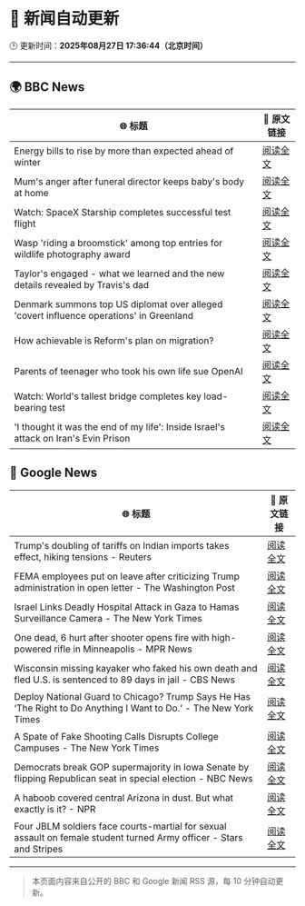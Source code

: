 # 🧠 新闻自动更新

🕒 更新时间：**2025年08月27日 17:36:44（北京时间）**

---

## 🌍 BBC News

| 🌐 标题 | 🔗 原文链接 |
|--------|-------------|
| Energy bills to rise by more than expected ahead of winter | [阅读全文](https://www.bbc.com/news/articles/c78zgz7j576o?at_medium=RSS&at_campaign=rss) |
| Mum's anger after funeral director keeps baby's body at home | [阅读全文](https://www.bbc.com/news/articles/c4gjr0ylenzo?at_medium=RSS&at_campaign=rss) |
| Watch: SpaceX Starship completes successful test flight | [阅读全文](https://www.bbc.com/news/videos/cd0dxg4kxg1o?at_medium=RSS&at_campaign=rss) |
| Wasp 'riding a broomstick' among top entries for wildlife photography award | [阅读全文](https://www.bbc.com/news/articles/c70r7plrdndo?at_medium=RSS&at_campaign=rss) |
| Taylor's engaged - what we learned and the new details revealed by Travis's dad | [阅读全文](https://www.bbc.com/news/articles/c4gzdpk3xwjo?at_medium=RSS&at_campaign=rss) |
| Denmark summons top US diplomat over alleged 'covert influence operations' in Greenland | [阅读全文](https://www.bbc.com/news/articles/c0j9l08902eo?at_medium=RSS&at_campaign=rss) |
| How achievable is Reform's plan on migration? | [阅读全文](https://www.bbc.com/news/articles/cx29l0wqlgeo?at_medium=RSS&at_campaign=rss) |
| Parents of teenager who took his own life sue OpenAI | [阅读全文](https://www.bbc.com/news/articles/cgerwp7rdlvo?at_medium=RSS&at_campaign=rss) |
| Watch: World's tallest bridge completes key load-bearing test | [阅读全文](https://www.bbc.com/news/videos/c5y3rrvl3r2o?at_medium=RSS&at_campaign=rss) |
| 'I thought it was the end of my life': Inside Israel's attack on Iran's Evin Prison | [阅读全文](https://www.bbc.com/news/articles/czd0e23j9q8o?at_medium=RSS&at_campaign=rss) |

## 📰 Google News

| 🌐 标题 | 🔗 原文链接 |
|--------|-------------|
| Trump's doubling of tariffs on Indian imports takes effect, hiking tensions - Reuters | [阅读全文](https://news.google.com/rss/articles/CBMitgFBVV95cUxOeVpvMkc0dHYtY1ZSZzBZd1NwSXNFQ1VfbGJHeURVenZBOGhQZkVxU0tFREZVQlZ4NXA2TnhNVF8xZU1GMTJmOXN6RDBOaVpPRjZ4NHhhX3BNM25nVWktTkl3U2YzUl9DUzdXWld5TnBJRWQ0Vk9PZ0IwdTRpZ2tEQ0xvd0VKMnI1UWhsOTl6SzJBUHFCcmdzSmdKS2Q0Tk9CWnAzWXlFdnVPZzc1T3dkQzlnQWUtZw?oc=5) |
| FEMA employees put on leave after criticizing Trump administration in open letter - The Washington Post | [阅读全文](https://news.google.com/rss/articles/CBMisAFBVV95cUxPbXRObUxKSFFyS3F0ZnRvVGxHWXhqcG5mdkFLOTl3VnIzbWk2bmtHLW8wdll1Ny1CWTlyZHU4ZENBNW1fNEpvQmd0UlZ5WnNqZnR0MDU0WDFJZE1uTlBhN1hJLWVMUjVubUIydE8xWnMyV0xfREV1bXBqcUgybl9wWm5TbFVjSVloUllmRWNaR3c1bUlLcVdubDA0azNyTUFiRHF3X2kyclJjTDVfaHBFOA?oc=5) |
| Israel Links Deadly Hospital Attack in Gaza to Hamas Surveillance Camera - The New York Times | [阅读全文](https://news.google.com/rss/articles/CBMingFBVV95cUxNVFpGd0VoT3Nsd1BVMkpFYlhINjF3XzNMM1B2eUhnNzBUcGdGRTRLLU8xS3JSN09hQWJMOU9RaUoyNHJUNGlJc3VIdmR2NXhBb3Fsa3JHcERYb1ZQVVhQN2NJQlhiSkk1VXUxUFl1QXhZYnlzMldjSm9CQmkzQWEtVDNXM294UWpENC10dkxpWVBoQnBzc2UtcHotRGFGdw?oc=5) |
| One dead, 6 hurt after shooter opens fire with high-powered rifle in Minneapolis - MPR News | [阅读全文](https://news.google.com/rss/articles/CBMihgFBVV95cUxPZVkxeUowSk1KendaaTBNVkRQM082QlBaa0p6TmdwMG9lVXpXclRYNG9vc3lpSzhuMTFwTl82amMtMFY1MERqX2VkVUlHVDcxd19lWFJEWmF0LVVST1hhaTJXY3BSc3c2XzhTMzh4ZkVxN01YUUpnaTMtX3VDUW9wcHNUSkVXQQ?oc=5) |
| Wisconsin missing kayaker who faked his own death and fled U.S. is sentenced to 89 days in jail - CBS News | [阅读全文](https://news.google.com/rss/articles/CBMihwFBVV95cUxPOGxvdVhKTzVONEFLVklQXzJieHh3V2xvbHA1Rl9vZWlMS2ZZaVF0MTR2OGVaUzhmMmRXcHVKZ0pBZXhHOVZLTERTLWhyaTdPbnBVT0hTc3lhWUU0a0FOdHA4VGc3d3d4bXFuaFY4MVRWNURpQ003amI1VnB3a3F5d21rak02QW_SAYwBQVVfeXFMUEtqWWFIdllvV045VFUzUWtsdE9ScFJ2aTg0dVVfaWJjN2NYOE16UHZycjAyckx4N3owdHBSVmlmbTF5bTJzOUtkOURqaW1WS1duWFROVUVfdE9VbFRlT0pDWVN1cGZNZ0tOaXVMZEVma251MVhYRXJRMUgtMGx6VC13eVFoY1J3Umw3QlU?oc=5) |
| Deploy National Guard to Chicago? Trump Says He Has ‘The Right to Do Anything I Want to Do.’ - The New York Times | [阅读全文](https://news.google.com/rss/articles/CBMikwFBVV95cUxPdUx0bEZEeUR0VXpLVTB1aER4WV9sVU14WHNFTndqM1h6OUMxUUx2elFjV2pZOTZFdnNSQ2lGeHNkNm9DREhhQThyeVM4LTJuSzBvSExmSVJiWjJXZnNhbU5kQkVJVVFJdFd4YlNnOGFYUFFQUW5iMUZkUXVHTzhlQl83aFpOZHpjMDE1LTFqN0VwTmM?oc=5) |
| A Spate of Fake Shooting Calls Disrupts College Campuses - The New York Times | [阅读全文](https://news.google.com/rss/articles/CBMifEFVX3lxTFBMYkFTQmJpNm8xT0JiMk43VkhBY2NDbFAxWFFKcWlBLUtZSGtzdGV0TEJBdkg3N1RnVkE0UnZFejlrVTlleFlkaU8xNW5JMXI4X1pDaC1oYV94WnZ6SFpqdVBYeWZEMWUweGFIMS04OXUyaHpYU0E3N0FtWVg?oc=5) |
| Democrats break GOP supermajority in Iowa Senate by flipping Republican seat in special election - NBC News | [阅读全文](https://news.google.com/rss/articles/CBMisgFBVV95cUxPRU1CUWZfakJGS2tQNzFwVXdQbWtpRTJXcUtPN2d3VDlTUFdhLTEzcFkwX0lYVXk4RG9lMmpGWlpHaUxXWkl5Y2Z3NUo2YS0wZFhxYWRqR0tVcDYtZEpFd2ZseVBuSTk1SmotUUNQRW9aS1VKNVk5ZlM5eWU5Vy1NdDlxVGMzdTB3NXN3WUNidDJ1aXNIdGxseWtTemZWZC1hcDliT2o3ZUE5LVJkaVpvMkN30gFWQVVfeXFMTjV1RUdIVUllVWpNaGc4OW95Y3ZOdG5Za0V2clhVdVNNNE9qamV3alA3akxRX1prRVlKUnlUVUYtekFITEJ2VTBsME9vQktQOUhrckJUZmc?oc=5) |
| A haboob covered central Arizona in dust. But what exactly is it? - NPR | [阅读全文](https://news.google.com/rss/articles/CBMigwFBVV95cUxPZDlIQUNnbm5QLXpDaFIxQ3RtZW1JRGY0MU9OLXBIVk9sWGg1SUY2ckUwanpyU2l3ZzdocWU1MzRxd2dBd1BrR0N5Y2l4Zy1ubXJmSGVSdThoV3laY2cyQ0Jwb2YzejROUklnTnp0WWlDdEJLN2YzaFRSRldLMkhxbTlfVQ?oc=5) |
| Four JBLM soldiers face courts-martial for sexual assault on female student turned Army officer - Stars and Stripes | [阅读全文](https://news.google.com/rss/articles/CBMipgFBVV95cUxOYWh1RjY5TzByZGZ3b0tBNWdHb05mbFF0Sm1fREIzVkFJMkVPSGRyMlo0ckVENjJNTUlDMnpkbXoxWjI2S2pUdlRSel9mQTllM25pSXBINks0Zm9HR2pyM0dNMUZ4b0xGd3RhVnZOMnpkNEtsNkhhUGQ3cjVMZnRBMHlmWGh3TXd3UmoxZDdjblRJTnd5aFBFS1JhbFVTQmZuUE1XbWln?oc=5) |

---
> 本页面内容来自公开的 BBC 和 Google 新闻 RSS 源，每 10 分钟自动更新。